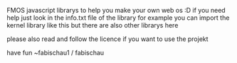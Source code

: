 FMOS javascript librarys to help you make your own web os :D
if you need help just look in the info.txt file of the library
for example you can import the kernel library like this <script src="https://raw.githubusercontent.com/fabischau1/FMOSkrnl/main/Kernel/FMOSkernel.js"></script> but there are also other librarys here

please also read and follow the licence if you want to use the projekt 

have fun ~fabischau1 / fabischau 

